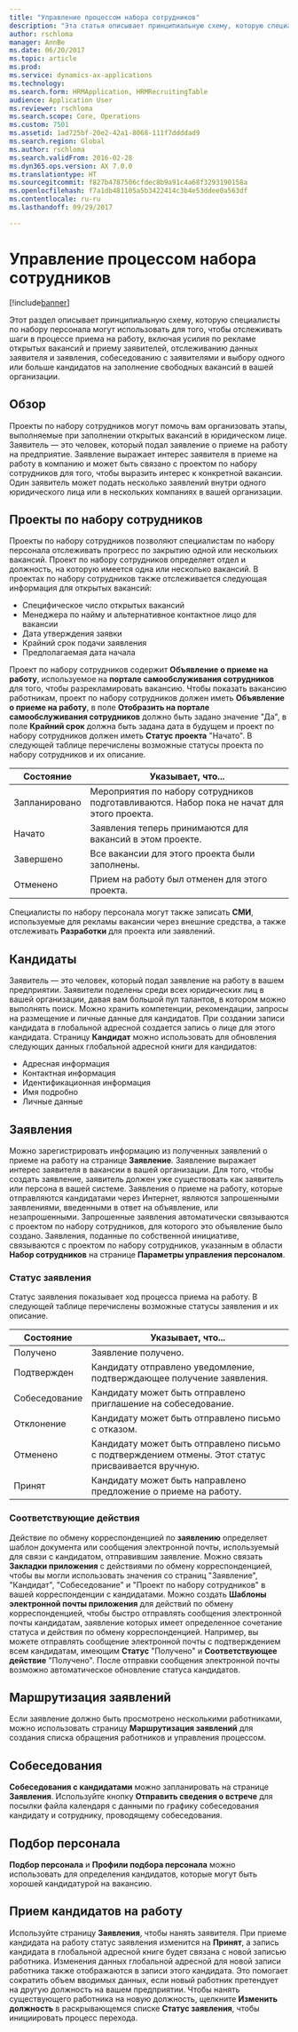 ```yaml
---
title: "Управление процессом набора сотрудников"
description: "Эта статья описывает принципиальную схему, которую специалисты по набору персонала могут использовать для того, чтобы отслеживать шаги в процессе приема на работу, включая усилия по рекламе открытых вакансий и приему заявителей, отслеживанию данных заявителя и заявления, собеседованию с заявителями и выбору одного или больше кандидатов на заполнение свободных вакансий в вашей организации."
author: rschloma
manager: AnnBe
ms.date: 06/20/2017
ms.topic: article
ms.prod: 
ms.service: dynamics-ax-applications
ms.technology: 
ms.search.form: HRMApplication, HRMRecruitingTable
audience: Application User
ms.reviewer: rschloma
ms.search.scope: Core, Operations
ms.custom: 7501
ms.assetid: 1ad725bf-20e2-42a1-8068-111f7ddddad9
ms.search.region: Global
ms.author: rschloma
ms.search.validFrom: 2016-02-28
ms.dyn365.ops.version: AX 7.0.0
ms.translationtype: HT
ms.sourcegitcommit: f827b4787506cfdec8b9a91c4a68f3293190158a
ms.openlocfilehash: f7a1db481105a5b3422414c3b4e53ddee0a563df
ms.contentlocale: ru-ru
ms.lasthandoff: 09/29/2017

---
```


# <a name="manage-a-recruiting-process"></a>Управление процессом набора сотрудников

[!include[banner](../includes/banner.md)]


Этот раздел описывает принципиальную схему, которую специалисты по набору персонала могут использовать для того, чтобы отслеживать шаги в процессе приема на работу, включая усилия по рекламе открытых вакансий и приему заявителей, отслеживанию данных заявителя и заявления, собеседованию с заявителями и выбору одного или больше кандидатов на заполнение свободных вакансий в вашей организации.

<a name="overview"></a>Обзор
--------

Проекты по набору сотрудников могут помочь вам организовать этапы, выполняемые при заполнении открытых вакансий в юридическом лице. Заявитель — это человек, который подал заявление о приеме на работу на предприятие.  Заявление выражает интерес заявителя в приеме на работу в компанию и может быть связано с проектом по набору сотрудников для того, чтобы выразить интерес к конкретной вакансии.  Один заявитель может подать несколько заявлений внутри одного юридического лица или в нескольких компаниях в вашей организации.

<a name="recruitment-projects"></a>Проекты по набору сотрудников
--------------------

Проекты по набору сотрудников позволяют специалистам по набору персонала отслеживать прогресс по закрытию одной или нескольких вакансий.  Проект по набору сотрудников определяет отдел и должность, на которую имеется одна или несколько вакансий. В проектах по набору сотрудников также отслеживается следующая информация для открытых вакансий:
-   Специфическое число открытых вакансий
-   Менеджера по найму и альтернативное контактное лицо для вакансии
-   Дата утверждения заявки
-   Крайний срок подачи заявления
-   Предполагаемая дата начала

Проект по набору сотрудников содержит **Объявление о приеме на работу**, используемое на **портале самообслуживания сотрудников** для того, чтобы разрекламировать вакансию. Чтобы показать вакансию работникам, проект по набору сотрудников должен иметь **Объявление о приеме на работу**, в поле **Отобразить на портале самообслуживания сотрудников** должно быть задано значение "Да", в поле **Крайний срок** должна быть задана дата в будущем и проект по набору сотрудников должен иметь **Статус проекта** "Начато". В следующей таблице перечислены возможные статусы проекта по набору сотрудников и их описание.

| **Состояние**    | **Указывает, что...**                                                                  |
|-----------|------------------------------------------------------------------------------------------|
| Запланировано | Мероприятия по набору сотрудников подготавливаются.  Набор пока не начат для этого проекта. |
| Начато   | Заявления теперь принимаются для вакансий в этом проекте.                    |
| Завершено  | Все вакансии для этого проекта были заполнены.                                          |
| Отменено  | Прием на работу был отменен для этого проекта.                                           |

Специалисты по набору персонала могут также записать **СМИ**, используемые для рекламы вакансии через внешние средства, а также отслеживать **Разработки** для проекта или заявлений.

<a name="applicants"></a>Кандидаты
----------

Заявитель — это человек, который подал заявление на работу в вашем предприятии.  Заявители поделены среди всех юридических лиц в вашей организации, давая вам большой пул талантов, в котором можно выполнять поиск. Можно хранить компетенции, рекомендации, запросы на размещение и личные данные для кандидатов. При создании записи кандидата в глобальной адресной создается запись о лице для этого кандидата. Страницу **Кандидат** можно использовать для обновления следующих данных глобальной адресной книги для кандидатов:
-   Адресная информация
-   Контактная информация
-   Идентификационная информация
-   Имя подробно
-   Личные данные

## <a name="applications"></a>Заявления
Можно зарегистрировать информацию из полученных заявлений о приеме на работу на странице **Заявление**. Заявление выражает интерес заявителя в вакансии в вашей организации.  Для того, чтобы создать заявление, заявитель должен уже существовать как заявитель или персона в вашей системе.
Заявления о приеме на работу, которые отправляются кандидатами через Интернет, являются запрошенными заявлениями, введенными в ответ на объявление, или незапрошенными. Запрошенные заявления автоматически связываются с проектом по набору сотрудников, для которого это объявление было создано. Заявления, поданные по собственной инициативе, связываются с проектом по набору сотрудников, указанным в области **Набор сотрудников** на странице **Параметры управления персоналом**.
### <a name="application-status"></a>Статус заявления

Статус заявления показывает ход процесса приема на работу. В следующей таблице перечислены возможные статусы заявления и их описание.

| Состояние    | Указывает, что...                                                                           |
|-----------|-------------------------------------------------------------------------------------------|
| Получено  | Заявление получено.                                                             |
| Подтвержден | Кандидату отправлено уведомление, подтверждающее получение заявления.            |
| Собеседование | Кандидату может быть отправлено приглашение на собеседование.                                     |
| Отклонение | Кандидату может быть отправлено письмо с отказом.                                          |
| Отменено  | Кандидату может быть отправлено письмо с подтверждением отмены. Этот статус присваивается вручную. |
| Принят  | Кандидату может быть направлено предложение о приеме на работу.                                         |

### <a name="correspondence-actions"></a>Соответствующие действия

Действие по обмену корреспонденцией по **заявлению** определяет шаблон документа или сообщения электронной почты, используемый для связи с кандидатом, отправившим заявление. Можно связать **Закладки приложения** с действиями по обмену корреспонденцией, чтобы вы могли использовать значения со страниц "Заявление", "Кандидат", "Собеседование" и "Проект по набору сотрудников" в вашей корреспонденции с кандидатами.  Можно создать **Шаблоны электронной почты приложения** для действий по обмену корреспонденцией, чтобы быстро отправлять сообщения электронной почты кандидатам, заявление которых имеет определенное сочетание статуса и действия по обмену корреспонденцией. Например, вы можете отправлять сообщение электронной почты с подтверждением всем кандидатам, имеющим **Статус** "Получено" и **Соответствующее действие** "Получено".  После отправки сообщения электронной почты возможно автоматическое обновление статуса кандидатов.

## <a name="application-routing"></a>Маршрутизация заявлений

Если заявление должно быть просмотрено несколькими работниками, можно использовать страницу **Маршрутизация заявлений** для создания списка обращения работников и управления процессом.

## <a name="interviews"></a>Собеседования

**Собеседования с кандидатами** можно запланировать на странице **Заявления**.  Используйте кнопку **Отправить сведения о встрече** для посылки файла календаря с данными по графику собеседования кандидату и сотруднику, проводящему собеседования.

## <a name="skill-mapping"></a>Подбор персонала

**Подбор персонала** и **Профили подбора персонала** можно использовать для определения кандидатов, которые могут быть хорошей кандидатурой на вакансию.

## <a name="hiring-applicants"></a>Прием кандидатов на работу

Используйте страницу **Заявления**, чтобы нанять заявителя. При приеме кандидата на работу статус заявления изменится на **Принят**, а запись кандидата в глобальной адресной книге будет связана с новой записью работника. Изменения данных глобальной адресной для новой записи работника также отображаются в записи этого кандидата. Это помогает сократить объем вводимых данных, если новый работник претендует на другую должность на вашем предприятии.  Чтобы нанять существующего работника на новую должность, щелкните **Изменить должность** в раскрывающемся списке **Статус заявления**, чтобы инициировать процесс перехода.






